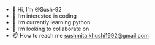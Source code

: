 - 👋 Hi, I’m @Sush-92
- 👀 I’m interested in coding
- 🌱 I’m currently learning python
- 💞️ I’m looking to collaborate on 
- 📫 How to reach me sushmita.khushi1992@gmail.com

<!---
Sush-92/Sush-92 is a ✨ special ✨ repository because its `README.md` (this file) appears on your GitHub profile.
You can click the Preview link to take a look at your changes.
--->
